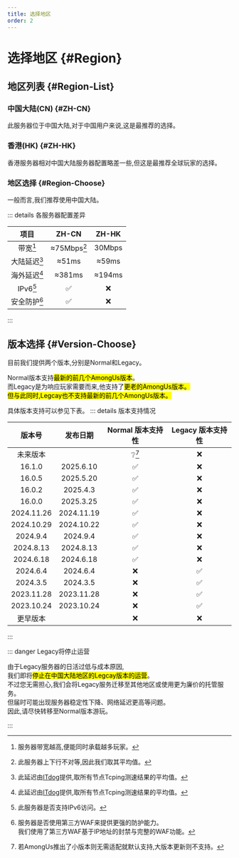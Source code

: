 ```yaml
---
title: 选择地区
order: 2
---
```

# 选择地区 {#Region}

## 地区列表 {#Region-List}

### 中国大陆(CN) {#ZH-CN}

此服务器位于中国大陆,对于中国用户来说,这是最推荐的选择。

### 香港(HK) {#ZH-HK}

香港服务器相对中国大陆服务器配置略差一些,但这是最推荐全球玩家的选择。

### 地区选择 {#Region-Choose}

一般而言,我们推荐使用中国大陆。

::: details 各服务器配置差异

|     项目     |       ZH-CN        | ZH-HK  |
| :----------: | :----------------: | :----: |
|   带宽[^1]   |    ≈75Mbps[^2]     | 30Mbps |
| 大陆延迟[^3] |       ≈51ms        | ≈59ms  |
| 海外延迟[^3] |       ≈381ms       | ≈194ms |
|   IPv6[^4]   | :white_check_mark: |  :x:   |
| 安全防护[^5] | :white_check_mark: |  :x:   |

:::

## 版本选择 {#Version-Choose}

目前我们提供两个版本,分别是Normal和Legacy。

Normal版本支持<mark>最新的前几个AmongUs版本</mark>。\
而Legacy是为响应玩家需要而来,他支持了<mark>更老的AmongUs版本。</mark>\
<mark>但与此同时,Legcay也不支持最新的前几个AmongUs版本。</mark>

具体版本支持可以参见下表。
::: details 版本支持情况

|   版本号   |  发布日期  |  Normal 版本支持性  | Legacy 版本支持性  |
| :--------: | :--------: | :-----------------: | :----------------: |
|  未来版本  |            | :grey_question:[^6] |        :x:         |
|   16.1.0   | 2025.6.10  | :white_check_mark:  |        :x:         |
|   16.0.5   | 2025.5.20  | :white_check_mark:  |        :x:         |
|   16.0.2   |  2025.4.3  | :white_check_mark:  |        :x:         |
|   16.0.0   | 2025.3.25  | :white_check_mark:  |        :x:         |
| 2024.11.26 | 2024.11.19 | :white_check_mark:  |        :x:         |
| 2024.10.29 | 2024.10.22 | :white_check_mark:  |        :x:         |
|  2024.9.4  |  2024.9.4  | :white_check_mark:  |        :x:         |
| 2024.8.13  | 2024.8.13  | :white_check_mark:  |        :x:         |
| 2024.6.18  | 2024.6.18  | :white_check_mark:  |        :x:         |
|  2024.6.4  |  2024.6.4  |         :x:         | :white_check_mark: |
|  2024.3.5  |  2024.3.5  |         :x:         | :white_check_mark: |
| 2023.11.28 | 2023.11.28 |         :x:         | :white_check_mark: |
| 2023.10.24 | 2023.10.24 |         :x:         | :white_check_mark: |
|  更早版本  |            |         :x:         |        :x:         |

:::

::: danger Legacy将停止运营

由于Legacy服务器的日活过低与成本原因,\
我们即将<mark>停止在中国大陆地区的Legcay版本的运营</mark>。\
不过您无需担心,我们会将Legacy服务迁移至其他地区或使用更为廉价的托管服务。\
但届时可能出现服务器稳定性下降、网络延迟更高等问题。\
因此,请尽快转移至Normal版本游玩。

:::

[^1]: 服务器带宽越高,便能同时承载越多玩家。
[^2]: 此服务器上下行不对等,因此我们取其平均值。
[^3]: 此延迟由[ITdog](https://www.itdog.cn)提供,取所有节点Tcping测速结果的平均值。
[^4]: 此服务器是否支持IPv6访问。
[^5]: 服务器是否使用第三方WAF来提供更强的防护能力。<br>我们使用了第三方WAF基于IP地址的封禁与完整的WAF功能。
[^6]: 若AmongUs推出了小版本则无需适配就默认支持,大版本更新则不支持。